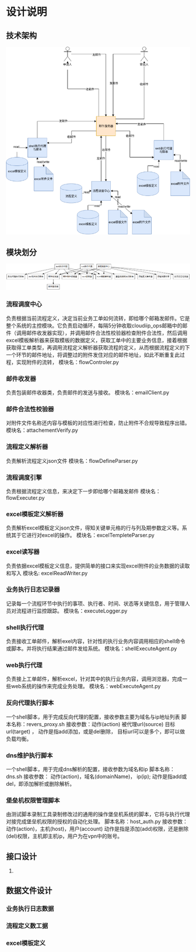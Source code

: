 # 设计说明


## 技术架构

![技术架构图](technology_struct.png)



## 模块划分

![模块调用关系图](module_login_struct.png)


### 流程调度中心
负责根据当前流程定义，决定当前业务工单如何流转，即给哪个邮箱发邮件。它是整个系统的主控模块。它负责启动循环，每隔5分钟收取cloudiip_ops邮箱中的邮件（调用邮件收发器实现），并调用邮件合法性校验器检查附件合法性，然后调用excel模板解析器来获取模板的数据定义，获取工单中的主要业务信息，接着根据获取得工单类型，再调用流程定义解析器获取流程的定义，从而根据流程定义的下一个环节的邮件地址，将调整过的附件发住对应的邮件地址，如此不断重复此过程，实现附件的流转，
模块名：flowControler.py

### 邮件收发器
负责包装邮件收器类，负责邮件的发送与接收。
模块名：emailClient.py

### 邮件合法性校验器
对附件文件名称还内容与模板的对应性进行检查，防止附件不合规导致程序出错。
模块名：attachementVerify.py

### 流程定义解析器
负责解析流程定义json文件
模块名：flowDefineParser.py

### 流程调度引擎
负责根据流程定义信息，来决定下一步即给哪个邮箱发邮件
模块名：flowExecuter.py



### excel模板定义解析器
负责解析excel模板定义json文件，得知关键单元格的行与列及期参数定义等。系统其于它进行对excel的操作。
模块名：excelTempleteParser.py

### excel读写器
负责依据excel模板定义信息，提供简单的接口来实现excel附件的业务数据的读取和写入
模块名: excelReadWriter.py


### 业务执行日志记录器
记录每一个流程环节中执行的事项、执行者、时间、状态等关键信息，用于管理人员对流程进行监控跟踪。
模块名：executeLogger.py

### shell执行代理
负责接收工单邮件，解析exel内容，针对性的执行业务内容调用相应的shell命令或脚本。并将执行结果通过邮件发给系统。
模块名：shellExecuteAgent.py

### web执行代理
负责接上工单邮件，解析excel，针对其中的执行业务内容，调用浏览器，完成一些web系统的操作来完成业务处理。
模块名：webExecuteAgent.py

### 反向代理执行脚本
一个shell脚本，用于完成反向代理的配置，接收参数主要为域名与ip地址列表
脚本名称：revers_proxy.sh
接收参数：动作(action)  被代理url(source)   目标url(target) ，  动作是指add添加，或是del删除， 目标url可以是多个，即可以做负载均衡。

### dns维护执行脚本
一个shell脚本，用于完成dns解析的配置，接收参数为域名和ip
脚本名称： dns.sh
接收参数： 动作(action)，域名(domainName)， ip(ip);       动作是指add或del，即添加解析或删除解析。

### 堡垒机权限管理脚本

由测试脚本录制工具录制修改过的通用的操作堡垒机系统的脚本，它将与执行代理对接完成堡垒机权限的授权的自动化处理。
脚本名称：host_auth.py
接收参数：动作(action)，主机(host)，用户(account)   动作是指是添加(add)权限，还是删除(del)权限，主机即主机ip，用户为在vpn中的账号。



## 接口设计

1. 


## 数据文件设计


### 业务执行日志数据

### 流程定义数工据


### excel模板定义



